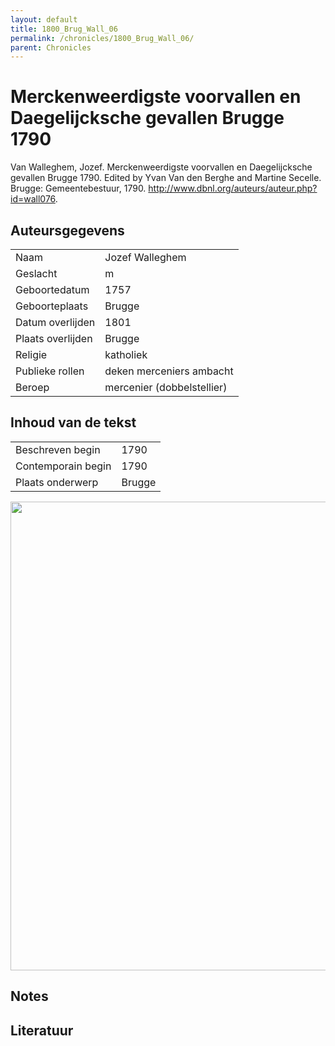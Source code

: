 ```yaml
---
layout: default
title: 1800_Brug_Wall_06
permalink: /chronicles/1800_Brug_Wall_06/
parent: Chronicles
--- 
```



# Merckenweerdigste voorvallen en Daegelijcksche gevallen Brugge 1790 

Van Walleghem, Jozef. Merckenweerdigste voorvallen en Daegelijcksche gevallen Brugge 1790. Edited by Yvan Van den Berghe and Martine Secelle. Brugge: Gemeentebestuur, 1790. http://www.dbnl.org/auteurs/auteur.php?id=wall076. 

## Auteursgegevens 

| | | 
| --------------- | --------------- | 
| Naam | Jozef Walleghem | 
| Geslacht | m | 
| Geboortedatum | 1757 | 
| Geboorteplaats | Brugge | 
| Datum overlijden | 1801 | 
| Plaats overlijden | Brugge | 
| Religie | katholiek | 
| Publieke rollen | deken merceniers ambacht | 
| Beroep | mercenier (dobbelstellier) | 

## Inhoud van de tekst 

| | | 
| --------------- | --------------- | 
| Beschreven begin | 1790 | 
| Contemporain begin | 1790 | 
| Plaats onderwerp | Brugge | 

[<img src="..\..\barplots_chronicles\1800_Brug_Wall_06.jpg" width="750"/>](..\..\barplots_chronicles\1800_Brug_Wall_06.jpg) 

## Notes 

## Literatuur 

